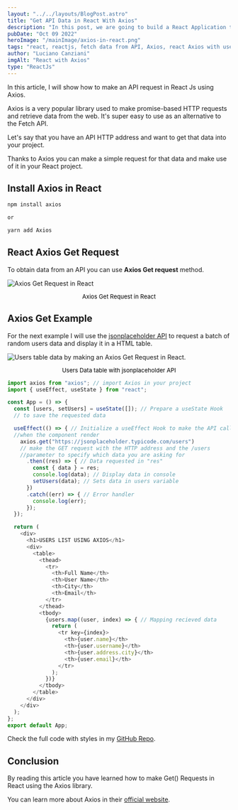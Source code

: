 ```yaml
---
layout: "../../layouts/BlogPost.astro"
title: "Get API Data in React With Axios"
description: "In this post, we are going to build a React Application that fetches data from an API. We'll learn how to use Axios to make the request and display it on the page."
pubDate: "Oct 09 2022"
heroImage: "/mainImage/axios-in-react.png"
tags: "react, reactjs, fetch data from API, Axios, react Axios with useeffect, dev, developer, web developer"
author: "Luciano Canziani"
imgAlt: "React with Axios"
type: "ReactJs"
---
```


In this article, I will show how to make an API request in React Js using Axios.

Axios is a very popular library used to make promise-based HTTP requests and retrieve data from the web. It's super easy to use as an alternative to the Fetch API.

Let's say that you have an API HTTP address and want to get that data into your project.

Thanks to Axios you can make a simple request for that data and make use of it in your React project.

## Install Axios in React

```js
npm install axios

or

yarn add Axios
```

## React Axios Get Request

To obtain data from an API you can use <strong>Axios Get request</strong> method.

<img src="/imgExamples/axios-get-request.png" alt="Axios Get Request in React" class="img-center" />
<p style="text-align: center;font-size: 13px;color: black;">Axios Get Request in React</p>


## Axios Get Example

For the next example I will use the <a href="https://jsonplaceholder.typicode.com/">jsonplaceholder API</a> to request a batch of random users data and display it in a HTML table.


<img src="/imgExamples/users-table-data.png" alt="Users table data by making an Axios Get Request in React." class="img-center" />
<p style="text-align: center;font-size: 13px;color: black;">Users Data table with jsonplaceholder API</p>


```js
import axios from "axios"; // import Axios in your project
import { useEffect, useState } from "react";

const App = () => {
  const [users, setUsers] = useState([]); // Prepare a useState Hook 
  // to save the requested data

  useEffect(() => { // Initialize a useEffect Hook to make the API call 
  //when the component render
    axios.get("https://jsonplaceholder.typicode.com/users") 
    // make the GET request with the HTTP address and the /users 
    //parameter to specify which data you are asking for
      .then((res) => { // Data requested in "res"
        const { data } = res;
        console.log(data); // Display data in console
        setUsers(data); // Sets data in users variable
      })
      .catch((err) => { // Error handler
        console.log(err);
      });
  });

  return (
    <div>
      <h1>USERS LIST USING AXIOS</h1>
      <div>
        <table>
          <thead>
            <tr>
              <th>Full Name</th>
              <th>User Name</th>
              <th>City</th>
              <th>Email</th>
            </tr>
          </thead>
          <tbody>
            {users.map((user, index) => { // Mapping recieved data
              return (
                <tr key={index}>
                  <th>{user.name}</th>
                  <th>{user.username}</th>
                  <th>{user.address.city}</th>
                  <th>{user.email}</th>
                </tr>
              );
            })}
          </tbody>
        </table>
      </div>
    </div>
  );
};
export default App;
```

Check the full code with styles in my <a href="https://github.com/LucianoCanziani/api-call-with-axios-react">GitHub Repo</a>.

## Conclusion

By reading this article you have learned how to make Get() Requests in React using the Axios library.

You can learn more about Axios in their <a href="https://axios-http.com/">official website</a>.
